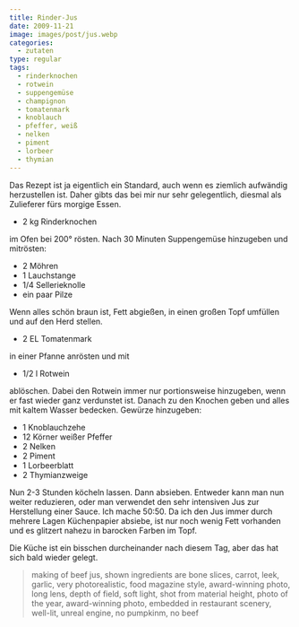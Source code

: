 ```yaml
---
title: Rinder-Jus
date: 2009-11-21
image: images/post/jus.webp
categories: 
  - zutaten
type: regular
tags: 
  - rinderknochen
  - rotwein
  - suppengemüse
  - champignon
  - tomatenmark
  - knoblauch
  - pfeffer, weiß
  - nelken
  - piment
  - lorbeer
  - thymian
---
```


Das Rezept ist ja eigentlich ein Standard, auch wenn es ziemlich aufwändig herzustellen ist. Daher gibts das bei mir nur sehr gelegentlich, diesmal als Zulieferer fürs morgige Essen.

* 2 kg Rinderknochen

im Ofen bei 200° rösten. Nach 30 Minuten Suppengemüse hinzugeben und mitrösten:

* 2 Möhren 
* 1 Lauchstange 
* 1/4 Sellerieknolle 
* ein paar Pilze

Wenn alles schön braun ist, Fett abgießen, in einen großen Topf umfüllen und auf den Herd stellen.

* 2 EL Tomatenmark 

in einer Pfanne anrösten und mit 

* 1/2 l Rotwein 

ablöschen. Dabei den Rotwein immer nur portionsweise hinzugeben, wenn er fast wieder ganz verdunstet ist. Danach zu den Knochen geben und alles mit kaltem Wasser bedecken. Gewürze hinzugeben:

* 1 Knoblauchzehe 
* 12 Körner weißer Pfeffer 
* 2 Nelken 
* 2 Piment 
* 1 Lorbeerblatt 
* 2 Thymianzweige

Nun 2-3 Stunden köcheln lassen. Dann absieben. Entweder kann man nun weiter reduzieren, oder man verwendet den sehr intensiven Jus zur Herstellung einer Sauce. Ich mache 50:50. Da ich den Jus immer durch mehrere Lagen Küchenpapier absiebe, ist nur noch wenig Fett vorhanden und es glitzert nahezu in barocken Farben im Topf.

Die Küche ist ein bisschen durcheinander nach diesem Tag, aber das hat sich bald wieder gelegt.

> making of beef jus, shown ingredients are bone slices, carrot, leek, garlic, very photorealistic, food magazine style, award-winning photo, long lens, depth of field, soft light, shot from material height, photo of the year, award-winning photo, embedded in restaurant scenery, well-lit, unreal engine, no pumpkinm, no beef